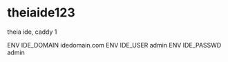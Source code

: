 # theiaide123
theia ide, caddy 1

ENV IDE_DOMAIN idedomain.com
ENV IDE_USER admin
ENV IDE_PASSWD admin
